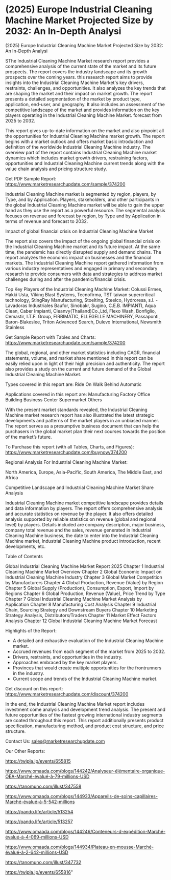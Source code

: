 # (2025) Europe Industrial Cleaning Machine Market Projected Size by 2032: An In-Depth Analysi
 (2025) Europe Industrial Cleaning Machine Market Projected Size by 2032: An In-Depth Analysi

SThe Industrial Cleaning Machine Market research report provides a comprehensive analysis of the current state of the market and its future prospects. The report covers the industry landscape and its growth prospects over the coming years. this research report aims to provide insights into the Industrial Cleaning Machine Market's key drivers, restraints, challenges, and opportunities. It also analyzes the key trends that are shaping the market and their impact on market growth. The report presents a detailed segmentation of the market by product type, application, end-user, and geography. It also includes an assessment of the competitive landscape of the market and provides information on the key players operating in the Industrial Cleaning Machine Market. forecast from 2025 to 2032.

This report gives up-to-date information on the market and also pinpoint all the opportunities for Industrial Cleaning Machine market growth. The report begins with a market outlook and offers market basic introduction and definition of the worldwide Industrial Cleaning Machine industry. The overview part of the report contains Industrial Cleaning Machine market dynamics which includes market growth drivers, restraining factors, opportunities and Industrial Cleaning Machine current trends along with the value chain analysis and pricing structure study.

Get PDF Sample Report: https://www.marketresearchupdate.com/sample/374200

Industrial Cleaning Machine market is segmented by region, players, by Type, and by Application. Players, stakeholders, and other participants in the global Industrial Cleaning Machine market will be able to gain the upper hand as they use the report as a powerful resource. The segmental analysis focuses on revenue and forecast by region, by Type and by Application in terms of revenue and forecast to 2032.

Impact of global financial crisis on Industrial Cleaning Machine Market

The report also covers the impact of the ongoing global financial crisis on the Industrial Cleaning Machine market and its future impact. At the same time, the pandemic has directly disrupted supply and demand chains. The report analyzes the economic impact on businesses and the financial markets. The Industrial Cleaning Machine report gathered information from various industry representatives and engaged in primary and secondary research to provide consumers with data and strategies to address market challenges during and after the pandemic/financial crisis.

Top Key Players of the Industrial Cleaning Machine Market:
Colussi Ermes, Hakki Usta, Viking Blast Systems, Tecnofirma, TST taiwan supercritical technology, StingRay Manufacturing, Stoelting, Steelco, Hydroresa, s.l. - Lavadoras Industriales Baufor, Sinobakr, Sugino, C.E.B. IMPIANTI, Aqua Clean, Caber Impianti, Cleanvy(Thailand)Co.,Ltd, Flexo Wash, Bonfiglio, Cemastir, I.T.F. Group, FIRBIMATIC, ELLEGELLE MACHINERY, Passaponti, Baron-Blakeslee, Triton Advanced Search, Dulevo International, Newsmith Stainless


Get Sample Report with Tables and Charts: https://www.marketresearchupdate.com/sample/374200

The global, regional, and other market statistics including CAGR, financial statements, volume, and market share mentioned in this report can be easily relied upon in light of their high precision and authenticity. The report also provides a study on the current and future demand of the Global Industrial Cleaning Machine Market.

Types covered in this report are:
Ride On
Walk Behind
Automatic


Applications covered in this report are:
Manufacturing Factory
Office Building
Business Center
Supermarket
Others


With the present market standards revealed, the Industrial Cleaning Machine market research report has also illustrated the latest strategic developments and patterns of the market players in an unbiased manner. The report serves as a presumptive business document that can help the purchasers in the global market plan their next courses towards the position of the market’s future.

To Purchase this report (with all Tables, Charts, and Figures): https://www.marketresearchupdate.com/buynow/374200

Regional Analysis For Industrial Cleaning Machine Market:

North America, Europe, Asia-Pacific, South America, The Middle East, and Africa

Competitive Landscape and Industrial Cleaning Machine Market Share Analysis

Industrial Cleaning Machine market competitive landscape provides details and data information by players. The report offers comprehensive analysis and accurate statistics on revenue by the player. It also offers detailed analysis supported by reliable statistics on revenue (global and regional level) by players. Details included are company description, major business, company total revenue and the sales, revenue generated in Industrial Cleaning Machine business, the date to enter into the Industrial Cleaning Machine market, Industrial Cleaning Machine product introduction, recent developments, etc.

Table of Contents

Global Industrial Cleaning Machine Market Report 2025
Chapter 1 Industrial Cleaning Machine Market Overview
Chapter 2 Global Economic Impact on Industrial Cleaning Machine Industry
Chapter 3 Global Market Competition by Manufacturers
Chapter 4 Global Production, Revenue (Value) by Region
Chapter 5 Global Supply (Production), Consumption, Export, Import by Regions
Chapter 6 Global Production, Revenue (Value), Price Trend by Type
Chapter 7 Global Industrial Cleaning Machine Market Analysis by Application
Chapter 8 Manufacturing Cost Analysis
Chapter 9 Industrial Chain, Sourcing Strategy and Downstream Buyers
Chapter 10 Marketing Strategy Analysis, Distributors/Traders
Chapter 11 Market Effect Factors Analysis
Chapter 12 Global Industrial Cleaning Machine Market Forecast

Highlights of the Report:

- A detailed and exhaustive evaluation of the Industrial Cleaning Machine market.
- Accrued revenues from each segment of the market from 2025 to 2032.
- Drivers, restraints, and opportunities in the industry.
- Approaches embraced by the key market players.
- Provinces that would create multiple opportunities for the frontrunners in the industry.
- Current scope and trends of the Industrial Cleaning Machine market.

Get discount on this report: https://www.marketresearchupdate.com/discount/374200

In the end, the Industrial Cleaning Machine Market report includes investment come analysis and development trend analysis. The present and future opportunities of the fastest growing international industry segments are coated throughout this report. This report additionally presents product specification, manufacturing method, and product cost structure, and price structure.

Contact Us:
sales@marketresearchupdate.com

Our Other Reports:

https://twipla.jp/events/655815

https://www.omaada.com/blogs/144242/Analyseur-élémentaire-organique-OEA-Marché-évalué-à-79-millions-USD

https://tanomuno.com/illust/347558

https://www.omaada.com/blogs/144933/Appareils-de-soins-capillaires-Marché-évalué-à-5-542-millions

https://pando.life/article/513254

https://pando.life/article/513257

https://www.omaada.com/blogs/144246/Conteneurs-d-expédition-Marché-évalué-à-4-069-millions-USD

https://www.omaada.com/blogs/144934/Plateau-en-mousse-Marché-évalué-à-2-642-millions-USD

https://tanomuno.com/illust/347732

https://twipla.jp/events/655816"
